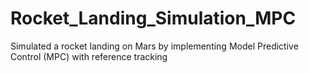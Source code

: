 # Rocket_Landing_Simulation_MPC
Simulated a rocket landing on Mars by implementing Model Predictive Control (MPC) with reference tracking 
